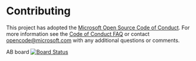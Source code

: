 # Contributing

This project has adopted the [Microsoft Open Source Code of Conduct](https://opensource.microsoft.com/codeofconduct/). For more information see the [Code of Conduct FAQ](https://opensource.microsoft.com/codeofconduct/faq/) or contact [opencode@microsoft.com](mailto:opencode@microsoft.com) with any additional questions or comments.

AB board
[![Board Status](https://dev.azure.com/MoDevOpsTuts/136d89ce-1070-4b79-97be-8bdb2dffb8eb/b62b0f84-cb17-4c3a-9447-68e438fd8858/_apis/work/boardbadge/3ca5f7c4-acc2-49c5-b090-686536eea777?columnOptions=1)](https://dev.azure.com/MoDevOpsTuts/136d89ce-1070-4b79-97be-8bdb2dffb8eb/_boards/board/t/b62b0f84-cb17-4c3a-9447-68e438fd8858/Microsoft.RequirementCategory/)
